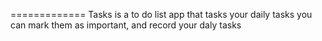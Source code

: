 
=============
Tasks is a to do list app that tasks your daily tasks you can mark them as
important, and record your daly tasks

